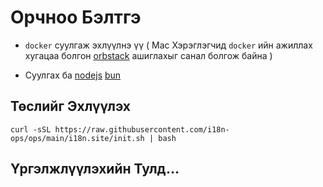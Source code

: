 # Орчноо Бэлтгэ

* `docker` суулгаж эхлүүлнэ үү ( Mac Хэрэглэгчид `docker` ийн ажиллах хугацаа болгон [orbstack](https://orbstack.dev) ашиглахыг санал болгож байна )

* Суулгах ба [nodejs](https://nodejs.org/en/download/package-manager) [bun](https://bun.sh/docs/installation)

## Төслийг Эхлүүлэх

```
curl -sSL https://raw.githubusercontent.com/i18n-ops/ops/main/i18n.site/init.sh | bash
```

## Үргэлжлүүлэхийн Тулд…